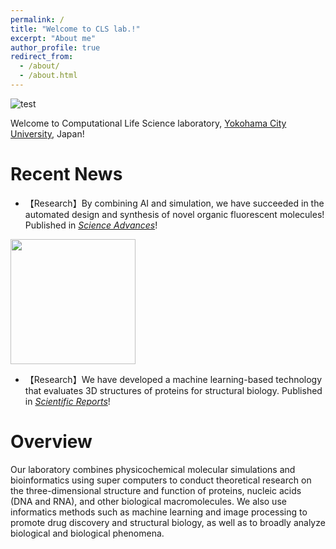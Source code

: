 ```yaml
---
permalink: /
title: "Welcome to CLS lab.!"
excerpt: "About me"
author_profile: true
redirect_from: 
  - /about/
  - /about.html
---
```


![test](https://github.com/ycu-iil/testpage.github.io/blob/master/images/about_image.jpg?raw=true)

Welcome to Computational Life Science laboratory, [Yokohama City University](https://www-user.yokohama-cu.ac.jp/~english/), Japan!

# Recent News

- 【Research】By combining AI and simulation, we have succeeded in the automated design and synthesis of novel organic fluorescent molecules! Published in [*Science Advances*](https://www.science.org/doi/10.1126/sciadv.abj3906)! <br>
<img src="https://github.com/ycu-iil/testpage.github.io/blob/master/images/Sci_Adv_2022.jpg?raw=true" width="200">

- 【Research】We have developed a machine learning-based technology that evaluates 3D structures of proteins for structural biology. Published in  [*Scientific Reports*](https://www.nature.com/articles/s41598-021-02948-y)!


# Overview
Our laboratory combines physicochemical molecular simulations and bioinformatics using super computers to conduct theoretical research on the three-dimensional structure and function of proteins, nucleic acids (DNA and RNA), and other biological macromolecules. We also use informatics methods such as machine learning and image processing to promote drug discovery and structural biology, as well as to broadly analyze biological and biological phenomena.


